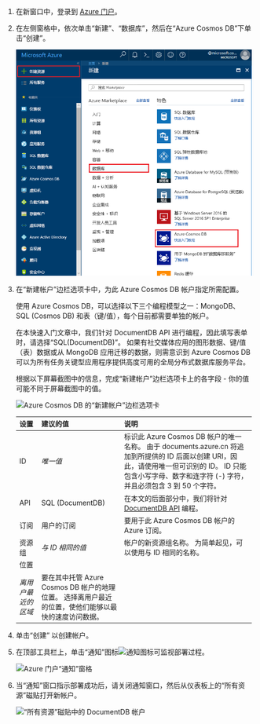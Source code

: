 1. 在新窗口中，登录到 [Azure 门户](https://portal.azure.cn/)。
2. 在左侧窗格中，依次单击“新建”、“数据库”，然后在“Azure Cosmos DB”下单击“创建”。

   ![Azure 门户“数据库”窗格](./media/cosmos-db-create-dbaccount/create-nosql-db-databases-json-tutorial-1.png)

3. 在“新建帐户”边栏选项卡中，为此 Azure Cosmos DB 帐户指定所需配置。 

    使用 Azure Cosmos DB，可以选择以下三个编程模型之一：MongoDB、SQL (Cosmos DB) 和表（键/值），每个目前都需要单独的帐户。

    在本快速入门文章中，我们针对 DocumentDB API 进行编程，因此填写表单时，请选择“SQL(DocumentDB)”。 如果有社交媒体应用的图形数据、键/值（表）数据或从 MongoDB 应用迁移的数据，则需意识到 Azure Cosmos DB 可以为所有任务关键型应用程序提供高度可用的全局分布式数据库服务平台。

    根据以下屏幕截图中的信息，完成“新建帐户”边栏选项卡上的各字段 - 你的值可能不同于屏幕截图中的值。

    ![Azure Cosmos DB 的“新建帐户”边栏选项卡](./media/cosmos-db-create-dbaccount/create-nosql-db-databases-json-tutorial-2.png)

    设置|建议的值|说明
    ---|---|---
    ID|*唯一值*|标识此 Azure Cosmos DB 帐户的唯一名称。 由于 documents.azure.cn 将追加到所提供的 ID 后面以创建 URI，因此，请使用唯一但可识别的 ID。 ID 只能包含小写字母、数字和连字符 (-) 字符，并且必须包含 3 到 50 个字符。
    API|SQL (DocumentDB)|在本文的后面部分中，我们将针对 [DocumentDB API](../articles/documentdb/documentdb-introduction.md) 编程。|
    订阅|用户的订阅|要用于此 Azure Cosmos DB 帐户的 Azure 订阅。 
    资源组|*与 ID 相同的值*|帐户的新资源组名称。 为简单起见，可以使用与 ID 相同的名称。 
    位置|
            *离用户最近的区域*|要在其中托管 Azure Cosmos DB 帐户的地理位置。 选择离用户最近的位置，使他们能够以最快的速度访问数据。
4. 单击“创建”  以创建帐户。
5. 在顶部工具栏上，单击“通知”图标![通知图标](./media/cosmos-db-create-dbaccount/notification-icon.png)可监视部署过程。

    ![Azure 门户“通知”窗格](./media/cosmos-db-create-dbaccount-graph/azure-documentdb-nosql-notification.png)

6.  当“通知”窗口指示部署成功后，请关闭通知窗口，然后从仪表板上的“所有资源”磁贴打开新帐户。 

    ![“所有资源”磁贴中的 DocumentDB 帐户](./media/cosmos-db-create-dbaccount/all-resources.png)
<!--Update_Description: wording update-->
<!--ms.date: 09/18/2017-->
